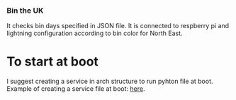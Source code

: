 ### Bin the UK
It checks bin days specified in JSON file. It is connected to respberry pi and lightning configuration according to bin color for North East.

# To start at boot
I suggest creating a service in arch structure to run pyhton file at boot. Example of creating a service file at boot: [here](https://www.thedigitalpictureframe.com/ultimate-guide-systemd-autostart-scripts-raspberry-pi/).
